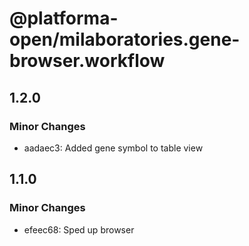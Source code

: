 # @platforma-open/milaboratories.gene-browser.workflow

## 1.2.0

### Minor Changes

- aadaec3: Added gene symbol to table view

## 1.1.0

### Minor Changes

- efeec68: Sped up browser
